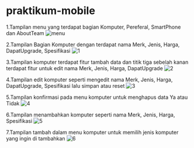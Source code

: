 # praktikum-mobile

1.Tampilan menu yang terdapat bagian Komputer, Pereferal, SmartPhone dan AboutTeam
![menu](https://github.com/Marwan2310/praktikum-mobile/assets/114034360/80de4cbf-c18f-4082-806f-665bff467656)

2.Tampilan Bagian Komputer dengan terdapat nama Merk, Jenis, Harga, DapatUpgrade, Spesifikasi
![1](https://github.com/Marwan2310/praktikum-mobile/assets/114034360/61c52555-86d5-4570-87f8-692a2dc941fc)

3.Tampilan komputer terdapat fitur tambah data dan titik tiga sebelah kanan terdapat fitur untuk edit nama Merk, Jenis, Harga, DapatUpgrade
![2](https://github.com/Marwan2310/praktikum-mobile/assets/114034360/2e317dc7-a13d-42e2-9663-5ab2990b2768)

4.Tampilan edit komputer seperti mengedit nama Merk, Jenis, Harga, DapatUpgrade, Spesifikasi lalu simpan atau reset
![3](https://github.com/Marwan2310/praktikum-mobile/assets/114034360/944c65bb-9593-4458-a0ff-ac0bf2533754)

5.Tampilan konfirmasi pada menu komputer untuk menghapus data Ya atau Tidak
![4](https://github.com/Marwan2310/praktikum-mobile/assets/114034360/b2c47057-dce9-4ddd-8855-084173856a3e)

6.Tampilan menambahkan komputer seperti nama Merk, Jenis, Harga, Spesifikasi
![5](https://github.com/Marwan2310/praktikum-mobile/assets/114034360/a1644471-a22d-47d8-85a0-448ceccd6df7)

7.Tampilan tambah dalam menu komputer untuk memilih jenis komputer yang ingin di tambahkan
![6](https://github.com/Marwan2310/praktikum-mobile/assets/114034360/e33747b1-c75c-4d77-ba80-70792bdcda02)
